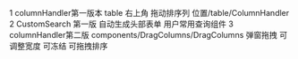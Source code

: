 1 columnHandler第一版本 table 右上角 拖动排序列 位置/table/ColumnHandler
2 CustomSearch 第一版 自动生成头部表单 用户常用查询组件
3 columnHandler第二版 components/DragColumns/DragColumns 弹窗拖拽 可调整宽度 可冻结 可拖拽排序

